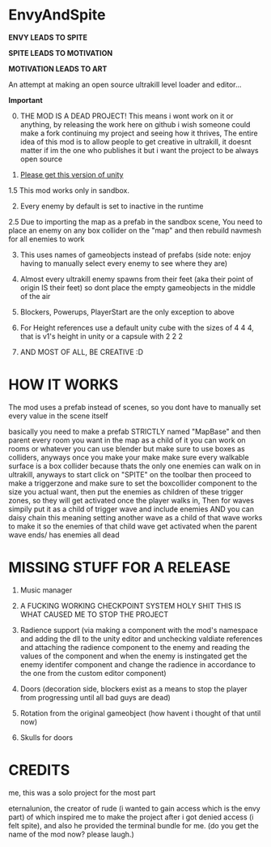 # EnvyAndSpite

**ENVY LEADS TO SPITE**

**SPITE LEADS TO MOTIVATION**

**MOTIVATION LEADS TO ART**

An attempt at making an open source ultrakill level loader and editor...

**Important** 

 0. THE MOD IS A DEAD PROJECT! This means i wont work on it or anything, by releasing the work here on github i wish someone could make a fork continuing my project and seeing how it thrives, The entire idea of this mod is to allow people to get creative in ultrakill, it doesnt matter if im the one who publishes it but i want the project to  be always open source

 1. [Please get this version of unity](https://unity.com/releases/editor/whats-new/2019.4.40)

 1.5 This mod works only in sandbox.

 2. Every enemy by default is set to inactive in the runtime

 2.5 Due to importing the map as a prefab in the sandbox scene, You need to place an enemy on any box collider on the "map" and then rebuild navmesh for all enemies to work

 3. This uses names of gameobjects instead of prefabs (side note: enjoy having to manually select every enemy to see where they are)

 4. Almost every ultrakill enemy spawns from their feet (aka their point of origin IS their feet) so dont place the empty gameobjects in the middle of the air 

 5. Blockers, Powerups, PlayerStart are the only exception to above

 6. For Height references use a default unity cube with the sizes of 4 4 4, that is v1's height in unity or a capsule with 2 2 2

 7. AND MOST OF ALL, BE CREATIVE :D
 
    

# HOW IT WORKS

The mod uses a prefab instead of scenes, so you dont have to manually set every value in the scene itself

basically you need to make a prefab STRICTLY named "MapBase" and then parent every room you want in the map as a child of it you can work on rooms or whatever you can use blender but make sure to use boxes as colliders, anyways once you make your make make sure every walkable surface is a box collider because thats the only one enemies can walk on in ultrakill, anyways to start click on "SPITE" on the toolbar then proceed to make a triggerzone and make sure to set the boxcollider component to the size you actual want, then put the enemies as children of these trigger zones, so they will get activated once the player walks in, Then for waves simpily put it as a child of trigger wave and include enemies AND you can daisy chain this meaning setting another wave as a child of that wave works to make it so the enemies of that child wave get activated when the parent wave ends/ has enemies all dead

# MISSING STUFF FOR A RELEASE
 1. Music manager

 2. A FUCKING WORKING CHECKPOINT SYSTEM HOLY SHIT THIS IS WHAT CAUSED ME TO STOP THE PROJECT

 3. Radience support (via making a component with the mod's namespace and adding the dll to the unity editor and unchecking valdiate references and attaching the radience component to the enemy and reading the values of the component and when the enemy is instingated get the enemy identifer component and change the radience in accordance to the one from the custom editor component)

 4. Doors (decoration side, blockers exist as a means to stop the player from progressing until all bad guys are dead)

 5. Rotation from the original gameobject (how havent i thought of that until now)

 6. Skulls for doors

# CREDITS 

me, this was a solo project for the most part

eternalunion, the creator of rude (i wanted to gain access which is the envy part) of which inspired me to make the project after i got denied access (i felt spite), and also he provided the terminal bundle for me. (do you get the name of the mod now? please laugh.)
